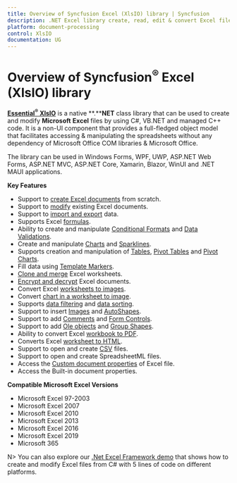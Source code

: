```yaml
---
title: Overview of Syncfusion Excel (XlsIO) library | Syncfusion
description: .NET Excel library create, read, edit & convert Excel file in WinForms, WPF, UWP, ASP.NET Core, ASP.NET MVC, Xamarin, Blazor, WinUI and .NET MAUI applications.
platform: document-processing
control: XlsIO
documentation: UG
---
```


# Overview of Syncfusion<sup>&reg;</sup> Excel (XlsIO) library

[**Essential<sup>&reg;</sup> XlsIO**](https://www.syncfusion.com/document-processing/excel-framework/net) is a native **.****NET** class library that can be used to create and modify **Microsoft** **Excel** files by using C#, VB.NET and managed C++ code. It is a non-UI component that provides a full-fledged object model that facilitates accessing & manipulating the spreadsheets without any dependency of Microsoft Office COM libraries & Microsoft Office.

The library can be used in Windows Forms, WPF, UWP, ASP.NET Web Forms, ASP.NET MVC, ASP.NET Core, Xamarin, Blazor, WinUI and .NET MAUI applications.

**Key Features**

* Support to [create Excel documents](https://help.syncfusion.com/document-processing/excel/excel-library/net/create-excel-file-csharp-vbnet) from scratch.
* Support to [modify](https://help.syncfusion.com/document-processing/excel/excel-library/net/loading-and-saving-workbook) existing Excel documents.
* Support to [import and export](https://help.syncfusion.com/document-processing/excel/excel-library/net/working-with-data) data.
* Supports Excel [formulas](https://help.syncfusion.com/document-processing/excel/excel-library/net/working-with-formulas).
* Ability to create and manipulate [Conditional Formats](https://help.syncfusion.com/document-processing/excel/excel-library/net/working-with-conditional-formatting) and [Data Validations](https://help.syncfusion.com/document-processing/excel/excel-library/net/working-with-data-validation).
* Create and manipulate [Charts](https://help.syncfusion.com/document-processing/excel/excel-library/net/working-with-charts) and [Sparklines](https://help.syncfusion.com/document-processing/excel/excel-library/net/working-with-charts#sparkline-chart).
* Supports creation and manipulation of [Tables](https://help.syncfusion.com/document-processing/excel/excel-library/net/working-with-excel-tables), [Pivot Tables](https://help.syncfusion.com/document-processing/excel/excel-library/net/working-with-pivot-tables) and [Pivot Charts](https://help.syncfusion.com/document-processing/excel/excel-library/net/working-with-pivot-charts).
* Fill data using [Template Markers](https://help.syncfusion.com/document-processing/excel/excel-library/net/working-with-template-markers).
* [Clone and merge](https://help.syncfusion.com/document-processing/excel/excel-library/net/working-with-excel-worksheet#move-or-copy-a-worksheet) Excel worksheets.
* [Encrypt and decrypt](https://help.syncfusion.com/document-processing/excel/excel-library/net/security) Excel documents.
* Convert Excel [worksheets to images](https://help.syncfusion.com/document-processing/excel/conversions/excel-to-image/net/worksheet-to-image-conversion).
* Convert [chart in a worksheet to image](https://help.syncfusion.com/document-processing/excel/conversions/chart-to-image/net/chart-to-image-conversion).
* Supports [data filtering](https://help.syncfusion.com/document-processing/excel/excel-library/net/worksheet-cells-manipulation#data-filtering) and [data sorting](https://help.syncfusion.com/document-processing/excel/excel-library/net/worksheet-cells-manipulation#data-sorting).
* Support to insert [Images](https://help.syncfusion.com/document-processing/excel/excel-library/net/working-with-pictures) and [AutoShapes](https://help.syncfusion.com/document-processing/excel/excel-library/net/working-with-drawing-objects#autoshapes).
* Support to add [Comments](https://help.syncfusion.com/document-processing/excel/excel-library/net/working-with-drawing-objects#comments) and [Form Controls](https://help.syncfusion.com/document-processing/excel/excel-library/net/working-with-drawing-objects#form-controls).
* Support to add [Ole objects](https://help.syncfusion.com/document-processing/excel/excel-library/net/working-with-drawing-objects#ole-objects) and [Group Shapes](https://help.syncfusion.com/document-processing/excel/excel-library/net/working-with-drawing-objects#group-shapes).
* Ability to convert Excel [workbook to PDF](https://help.syncfusion.com/document-processing/excel/conversions/excel-to-pdf/net/excel-to-pdf-conversion).
* Converts Excel [worksheet to HTML](https://help.syncfusion.com/document-processing/excel/excel-library/net/working-with-excel-worksheet#save-worksheet-as-html).
* Support to open and create [CSV](https://help.syncfusion.com/document-processing/excel/excel-library/net/working-with-excel-worksheet#save-worksheet-as-csv) files.
* Support to open and create SpreadsheetML files.
* Access the [Custom document properties](https://support.syncfusion.com/kb/article/7453/add-custom-properties-to-excel-document-using-xlsio) of Excel file.
* Access the Built-in document properties.

**Compatible Microsoft Excel Versions**

* Microsoft Excel 97-2003
* Microsoft Excel 2007
* Microsoft Excel 2010
* Microsoft Excel 2013
* Microsoft Excel 2016
* Microsoft Excel 2019
* Microsoft 365

N> You can also explore our [.Net Excel Framework demo](https://www.syncfusion.com/demos/fileformats/excel-library) that shows how to create and modify Excel files from C# with 5 lines of code on different platforms.
